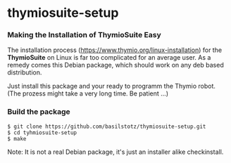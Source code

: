 # thymiosuite-setup

### Making the Installation of ThymioSuite Easy 

The installation process  (https://www.thymio.org/linux-installation) for the **ThymioSuite** on Linux is far too complicated for an average user. As a remedy comes this Debian package, which should work on any deb based distribution.

Just install this package and your ready to programm the Thymio robot. (The prozess might take a very long time. Be patient ...)  

 


### Build the package

```
$ git clone https://github.com/basilstotz/thymiosuite-setup.git
$ cd tyhmiosuite-setup
$ make
```
Note: It is not a real Debian package, it's just an installer alike checkinstall.
